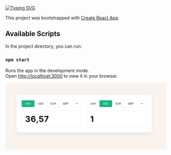 [![Typing SVG](https://readme-typing-svg.demolab.com?font=Fira+Code&weight=700&size=26&pause=1000&width=600&lines=Getting+Started+with+Create+React+App)](https://git.io/typing-svg)

This project was bootstrapped with [Create React App](https://github.com/facebook/create-react-app).

## Available Scripts

In the project directory, you can run:

### `npm start`

Runs the app in the development mode.\
Open [http://localhost:3000](http://localhost:3000) to view it in your browser.

![Image alt](https://github.com/remmi755/currency-converter/blob/master/Screenshot_3.jpg)


